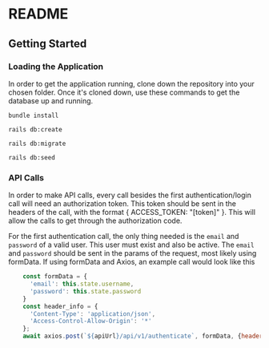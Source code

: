 # README

## Getting Started
### Loading the Application
In order to get the application running, clone down the repository into your chosen folder. Once it's cloned down, use these commands to get the database up and running.
```Shell
bundle install

rails db:create

rails db:migrate

rails db:seed
```

### API Calls
In order to make API calls, every call besides the first authentication/login call will need an authorization token. This token should be sent in the headers of the call, with the format { ACCESS_TOKEN: "[token]" }. This will allow the calls to get through the authorization code.

For the first authentication call, the only thing needed is the `email` and `password` of a valid user. This user must exist and also be active. The `email` and `password` should be sent in the params of the request, most likely using formData. If using formData and Axios, an example call would look like this
```JavaScript
    const formData = {
      'email': this.state.username,
      'password': this.state.password
    }
    const header_info = {
      'Content-Type': 'application/json',
      'Access-Control-Allow-Origin': '*'
    };
    await axios.post(`${apiUrl}/api/v1/authenticate`, formData, {headers: header_info}).then((response) => {})
```
